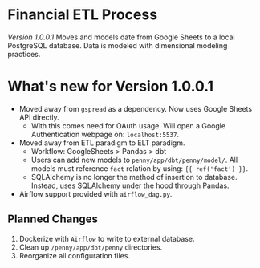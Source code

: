 # Financial ETL Process
*Version 1.0.0.1*
Moves and models date from Google Sheets to a local PostgreSQL database.
Data is modeled with dimensional modeling practices.


# What's new for Version 1.0.0.1
* Moved away from `gspread` as a dependency. Now uses Google Sheets API directly.
    - With this comes need for OAuth usage. Will open a Google Authentication webpage on: `localhost:5537`.
* Moved away from ETL paradigm to ELT paradigm.
    - Workflow: GoogleSheets > Pandas > dbt
    - Users can add new models to `penny/app/dbt/penny/model/`. All models must reference `fact` relation by using: `{{ ref('fact') }}`.
    - SQLAlchemy is no longer the method of insertion to database. Instead, uses SQLAlchemy under the hood through Pandas.
* Airflow support provided with `airflow_dag.py`.



## Planned Changes
1. Dockerize with `Airflow` to write to external database.
2. Clean up `/penny/app/dbt/penny` directories.
3. Reorganize all configuration files.
